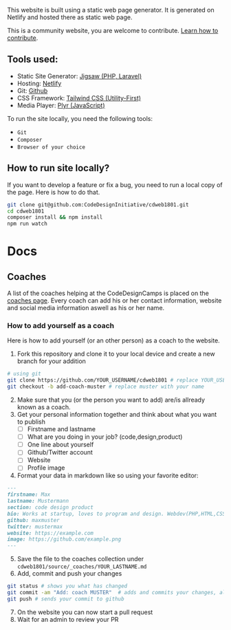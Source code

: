 This website is built using a static web page generator.
It is generated on Netlify and hosted there as static web page.

This is a community website, you are welcome to contribute.
[Learn how to contribute](https://github.com/CodeDesignInitiative/cdweb1801/blob/master/CONTRIBUTING.md).

## Tools used:

- Static Site Generator: [Jigsaw (PHP, Laravel)](https://jigsaw.tighten.co)
- Hosting: [Netlify](https://netlify.com)
- Git: [Github](https://github.com)
- CSS Framework: [Tailwind CSS (Utility-First)](https://tailwindcss.com)
- Media Player: [Plyr (JavaScript)](https://plyr.io/)

To run the site locally, you need the following tools:

- `Git`
- `Composer`
- `Browser of your choice`

## How to run site locally?

If you want to develop a feature or fix a bug, you need to run a local copy of the page.
Here is how to do that.

```bash    
git clone git@github.com:CodeDesignInitiative/cdweb1801.git
cd cdweb1801
composer install && npm install
npm run watch
```


# Docs

## Coaches
A list of the coaches helping at the CodeDesignCamps is placed on the [coaches page](https://code.design/coaches). Every coach can add his or her contact information, website and social media information aswell as his or her name.

### How to add yourself as a coach
Here is how to add yourself (or an other person) as a coach to the website.

1. Fork this repository and clone it to your local device and create a new branch for your addition
```bash
# using git
git clone https://github.com/YOUR_USERNAME/cdweb1801 # replace YOUR_USERNAME with your username
git checkout -b add-coach-muster # replace muster with your name
```
2. Make sure that you (or the person you want to add) are/is allready known as a coach.
3. Get your personal information together and think about what you want to publish
	- [ ] Firstname and lastname
	- [ ] What are you doing in your job? (code,design,product)
	- [ ] One line about yourself
	- [ ] Github/Twitter account
	- [ ] Website
	- [ ] Profile image
4. Format your data in markdown like so using your favorite editor:
```markdown
---
firstname: Max
lastname: Mustermann
section: code design product
bio: Works at startup, loves to program and design. Webdev(PHP,HTML,CSS)
github: maxmuster
twitter: mustermax
website: https://example.com
image: https://github.com/example.png
---
```
5. Save the file to the coaches collection under `cdweb1801/source/_coaches/YOUR_LASTNAME.md`
6. Add, commit and push your changes
```bash
git status # shows you what has changed
git commit -am "Add: coach MUSTER"  # adds and commits your changes, also change MUSTER to your name
git push # sends your commit to github
```
7. On the website you can now start a pull request
8. Wait for an admin to review your PR
